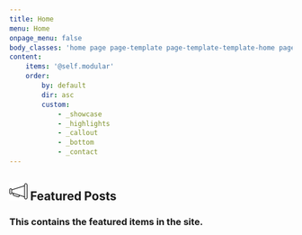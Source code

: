 ```yaml
---
title: Home
menu: Home
onpage_menu: false
body_classes: 'home page page-template page-template-template-home page-template-template-home-php group-blog'
content:
    items: '@self.modular'
    order:
        by: default
        dir: asc
        custom:
            - _showcase
            - _highlights
            - _callout
            - _bottom
            - _contact
---
```


## ![](megaphone.png) Featured Posts
### This contains the featured items in the site.
